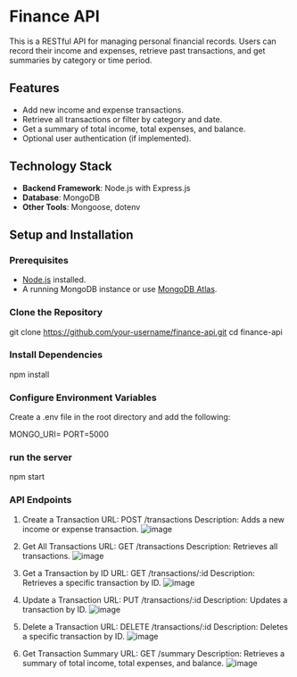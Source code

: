 ﻿# Finance API

This is a RESTful API for managing personal financial records. Users can record their income and expenses, retrieve past transactions, and get summaries by category or time period.

## Features

- Add new income and expense transactions.
- Retrieve all transactions or filter by category and date.
- Get a summary of total income, total expenses, and balance.
- Optional user authentication (if implemented).

## Technology Stack

- **Backend Framework**: Node.js with Express.js
- **Database**: MongoDB
- **Other Tools**: Mongoose, dotenv

## Setup and Installation

### Prerequisites

- [Node.js](https://nodejs.org/) installed.
- A running MongoDB instance or use [MongoDB Atlas](https://www.mongodb.com/cloud/atlas).

### Clone the Repository

git clone https://github.com/your-username/finance-api.git
cd finance-api

### Install Dependencies

npm install

### Configure Environment Variables

Create a .env file in the root directory and add the following:

MONGO_URI=<Your MongoDB connection string>
PORT=5000

### run the server

npm start

### API Endpoints

1. Create a Transaction
   URL: POST /transactions
   Description: Adds a new income or expense transaction.
![image](https://github.com/user-attachments/assets/72bea76d-4550-47eb-8b53-c369a624d404)

2. Get All Transactions
   URL: GET /transactions
   Description: Retrieves all transactions.
   ![image](https://github.com/user-attachments/assets/6f591922-af98-40a5-9fac-f41858afdc4c)


4. Get a Transaction by ID
   URL: GET /transactions/:id
   Description: Retrieves a specific transaction by ID.
   ![image](https://github.com/user-attachments/assets/81514dfa-3a0b-4319-b165-d7200426b1b6)


6. Update a Transaction
   URL: PUT /transactions/:id
   Description: Updates a transaction by ID.
   ![image](https://github.com/user-attachments/assets/f279ae4f-090f-4b31-9b47-cef4da93823f)


8. Delete a Transaction
   URL: DELETE /transactions/:id
   Description: Deletes a specific transaction by ID.
   ![image](https://github.com/user-attachments/assets/79553793-1581-4dc6-8d5c-4b973451f726)


10. Get Transaction Summary
   URL: GET /summary
   Description: Retrieves a summary of total income, total expenses, and balance.
    ![image](https://github.com/user-attachments/assets/fe46c9a4-64f2-4ad8-94cb-274003c0259c)

